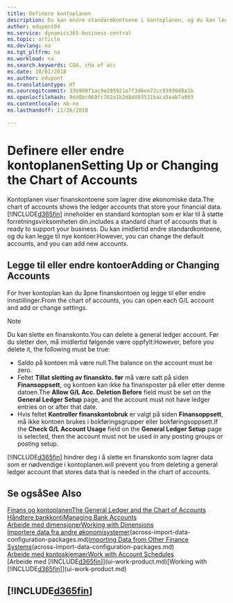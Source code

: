 ```yaml
---
title: Definere kontoplanen
description: Du kan endre standardkontoene i kontoplanen, og du kan legge til nye kontoer.
author: edupont04
ms.service: dynamics365-business-central
ms.topic: article
ms.devlang: na
ms.tgt_pltfrm: na
ms.workload: na
ms.search.keywords: COA, cha of acc
ms.date: 10/01/2018
ms.author: edupont
ms.translationtype: HT
ms.sourcegitcommit: 33b900f1ac9e295921e7f3d6ea72cc93939d8a1b
ms.openlocfilehash: 9ed8bc069fc702a1b2d8d893531baca5eab7a903
ms.contentlocale: nb-no
ms.lasthandoff: 11/26/2018

---
```

# <a name="setting-up-or-changing-the-chart-of-accounts"></a><span data-ttu-id="a5a1d-103">Definere eller endre kontoplanen</span><span class="sxs-lookup"><span data-stu-id="a5a1d-103">Setting Up or Changing the Chart of Accounts</span></span>
<span data-ttu-id="a5a1d-104">Kontoplanen viser finanskontoene som lagrer dine økonomiske data.</span><span class="sxs-lookup"><span data-stu-id="a5a1d-104">The chart of accounts shows the ledger accounts that store your financial data.</span></span> [!INCLUDE[d365fin](includes/d365fin_md.md)] <span data-ttu-id="a5a1d-105">inneholder en standard kontoplan som er klar til å støtte forretningsvirksomheten din.</span><span class="sxs-lookup"><span data-stu-id="a5a1d-105">includes a standard chart of accounts that is ready to support your business.</span></span>
<span data-ttu-id="a5a1d-106">Du kan imidlertid endre standardkontoene, og du kan legge til nye kontoer.</span><span class="sxs-lookup"><span data-stu-id="a5a1d-106">However, you can change the default accounts, and you can add new accounts.</span></span>  

## <a name="adding-or-changing-accounts"></a><span data-ttu-id="a5a1d-107">Legge til eller endre kontoer</span><span class="sxs-lookup"><span data-stu-id="a5a1d-107">Adding or Changing Accounts</span></span>
<span data-ttu-id="a5a1d-108">For hver kontoplan kan du åpne finanskontoen og legge til eller endre innstillinger.</span><span class="sxs-lookup"><span data-stu-id="a5a1d-108">From the chart of accounts, you can open each G/L account and add or change settings.</span></span>

> [!NOTE]  
>   <span data-ttu-id="a5a1d-109">Du kan slette en finanskonto.</span><span class="sxs-lookup"><span data-stu-id="a5a1d-109">You can delete a general ledger account.</span></span> <span data-ttu-id="a5a1d-110">Før du sletter den, må imidlertid følgende være oppfylt:</span><span class="sxs-lookup"><span data-stu-id="a5a1d-110">However, before you delete it, the following must be true:</span></span>  

* <span data-ttu-id="a5a1d-111">Saldo på kontoen må være null.</span><span class="sxs-lookup"><span data-stu-id="a5a1d-111">The balance on the account must be zero.</span></span>  
* <span data-ttu-id="a5a1d-112">Feltet **Tillat sletting av finanskto. før** må være satt på siden **Finansoppsett**, og kontoen kan ikke ha finansposter på eller etter denne datoen.</span><span class="sxs-lookup"><span data-stu-id="a5a1d-112">The **Allow G/L Acc. Deletion Before** field must be set on the **General Ledger Setup** page, and the account must not have ledger entries on or after that date.</span></span>  
* <span data-ttu-id="a5a1d-113">Hvis feltet **Kontroller finanskontobruk** er valgt på siden **Finansoppsett**, må ikke kontoen brukes i bokføringsgrupper eller bokføringsoppsett.</span><span class="sxs-lookup"><span data-stu-id="a5a1d-113">If the **Check G/L Account Usage** field on the **General Ledger Setup** page is selected, then the account must not be used in any posting groups or posting setup.</span></span>  

[!INCLUDE[d365fin](includes/d365fin_md.md)] <span data-ttu-id="a5a1d-114">hindrer deg i å slette en finanskonto som lagrer data som er nødvendige i kontoplanen.</span><span class="sxs-lookup"><span data-stu-id="a5a1d-114">will prevent you from deleting a general ledger account that stores data that is needed in the chart of accounts.</span></span>  

## <a name="see-also"></a><span data-ttu-id="a5a1d-115">Se også</span><span class="sxs-lookup"><span data-stu-id="a5a1d-115">See Also</span></span>
[<span data-ttu-id="a5a1d-116">Finans og kontoplanen</span><span class="sxs-lookup"><span data-stu-id="a5a1d-116">The General Ledger and the Chart of Accounts</span></span>](finance-general-ledger.md)  
[<span data-ttu-id="a5a1d-117">Håndtere bankkonti</span><span class="sxs-lookup"><span data-stu-id="a5a1d-117">Managing Bank Accounts</span></span>](bank-manage-bank-accounts.md)  
[<span data-ttu-id="a5a1d-118">Arbeide med dimensjoner</span><span class="sxs-lookup"><span data-stu-id="a5a1d-118">Working with Dimensions</span></span>](finance-dimensions.md)  
<span data-ttu-id="a5a1d-119">[Importere data fra andre økonomisystemer](across-import-data-configuration-packages.md)(across-import-data-configuration-packages.md)</span><span class="sxs-lookup"><span data-stu-id="a5a1d-119">[Importing Data from Other Finance Systems](across-import-data-configuration-packages.md)(across-import-data-configuration-packages.md)</span></span>  
[<span data-ttu-id="a5a1d-120">Arbeide med kontoskjemaer</span><span class="sxs-lookup"><span data-stu-id="a5a1d-120">Work with Account Schedules</span></span>](bi-how-work-account-schedule.md)  
<span data-ttu-id="a5a1d-121">[Arbeide med [!INCLUDE[d365fin](includes/d365fin_md.md)]](ui-work-product.md)</span><span class="sxs-lookup"><span data-stu-id="a5a1d-121">[Working with [!INCLUDE[d365fin](includes/d365fin_md.md)]](ui-work-product.md)</span></span>  

## [!INCLUDE[d365fin](includes/free_trial_md.md)]

